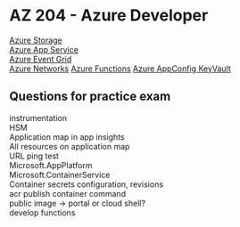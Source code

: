 # AZ 204 - Azure Developer

[Azure Storage](/Azure/azure-storage.md)  
[Azure App Service](/Azure/azure-app-service.md)  
[Azure Event Grid](/Azure/azure-event-grid.md)  
[Azure Networks](/networking/networking-azure.md)
[Azure Functions](/azure/azure-functions.md)
[Azure AppConfig KeyVault](/azure/app-config-keyvault.md)


## Questions for practice exam
instrumentation  
HSM  
Application map in app insights  
All resources on application map  
URL ping test  
Microsoft.AppPlatform  
Microsoft.ContainerService  
Container secrets configuration, revisions  
acr publish container command  
public image -> portal or cloud shell?  
develop functions  

